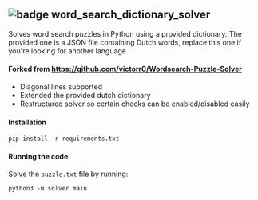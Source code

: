 ## ![badge](https://github.com/ArnoCo/word_search_dictionary_solver/workflows/Lint%20and%20Test/badge.svg)  word_search_dictionary_solver 
Solves word search puzzles in Python using a provided dictionary. The provided one is a JSON file containing Dutch words, replace this one if you're looking for another language.

#### Forked from https://github.com/victorr0/Wordsearch-Puzzle-Solver ##
- Diagonal lines supported
- Extended the provided dutch dictionary
- Restructured solver so certain checks can be enabled/disabled easily

#### Installation

```
pip install -r requirements.txt
```

#### Running the code

Solve the `puzzle.txt` file by running:
```
python3 -m solver.main
```
